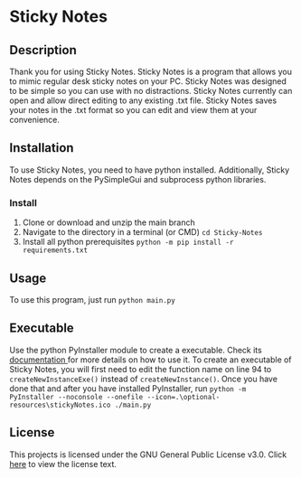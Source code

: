 # Sticky Notes
## Description
Thank you for using Sticky Notes. Sticky Notes is a program that allows you to mimic regular desk sticky notes on your PC. Sticky Notes was designed to be simple so you can use with no distractions. Sticky Notes currently can open and allow direct editing to any existing .txt file. Sticky Notes saves your notes in the .txt format so you can edit and view them at your convenience.
## Installation
To use Sticky Notes, you need to have python installed. Additionally, Sticky Notes depends on the PySimpleGui and subprocess python libraries.
### Install
 1. Clone or download and unzip the main branch
 2. Navigate to the directory in a terminal (or CMD) `cd Sticky-Notes`
 3. Install all python prerequisites `python -m pip install -r requirements.txt`
## Usage
To use this program, just run `python main.py`
## Executable
Use the python PyInstaller module to create a executable. Check its [documentation ](https://pyinstaller.readthedocs.io/en/stable/) for more details on how to use it.
To create an executable of Sticky Notes, you will first need to edit the function name on line 94 to `createNewInstanceExe()` instead of `createNewInstance()`. Once you have done that and after you have installed PyInstaller, run `python -m PyInstaller --noconsole --onefile --icon=.\optional-resources\stickyNotes.ico ./main.py`
## License
This projects is licensed under the GNU General Public License v3.0. Click [here](LICENSE) to view the license text.

